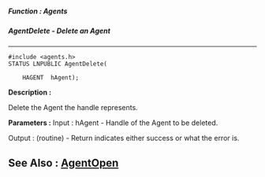 ##### Function : Agents
##### AgentDelete - Delete an Agent
---
```
#include <agents.h>
STATUS LNPUBLIC AgentDelete(

	HAGENT  hAgent);
```
**Description :**

Delete the Agent the handle represents.

**Parameters :**
Input :
hAgent  -  Handle of the Agent to be deleted.

Output :
(routine)  -  Return indicates either success or what the error is. 



**See Also :**
[AgentOpen](/reference/Func/AgentOpen)
---
